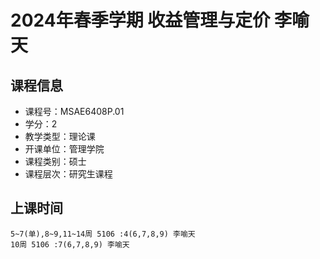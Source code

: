 # 2024年春季学期 收益管理与定价 李喻天






## 课程信息

- 课程号：MSAE6408P.01
- 学分：2
- 教学类型：理论课
- 开课单位：管理学院
- 课程类别：硕士
- 课程层次：研究生课程

## 上课时间

```
5~7(单),8~9,11~14周 5106 :4(6,7,8,9) 李喻天
10周 5106 :7(6,7,8,9) 李喻天
```

